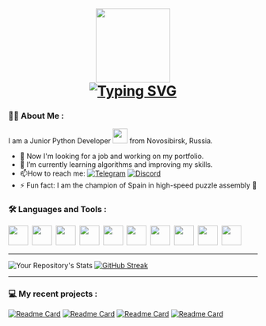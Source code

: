 <h1 align="center"><img height="150" src="https://i.pinimg.com/originals/0c/6b/11/0c6b1149f8f6c2c8855a7720a88404d2.gif"</h1>
<div><a href="https://git.io/typing-svg"><img src="https://readme-typing-svg.demolab.com?font=Permanent+Marker&pause=1000&color=ff6700&background=FFEB4700&center=true&vCenter=true&width=250&lines=Hi+there%2C+I'm+Lina!" alt="Typing SVG" /></a></div>
  
### :woman_technologist: About Me :
  I am a Junior Python Developer <img src="https://media.giphy.com/media/WUlplcMpOCEmTGBtBW/giphy.gif" width="30"> from Novosibirsk, Russia.
- :telescope: Now I'm looking for a job and working on my portfolio.
- 🌱 I’m currently learning algorithms and improving my skills.
- :mailbox:How to reach me: [![Telegram](https://img.shields.io/badge/Telegram-2CA5E0?style=for-the-badge&logo=telegram&logoColor=white)](https://t.me/lintyajka)
  [![Discord](https://img.shields.io/badge/Discord-%235865F2.svg?style=for-the-badge&logo=discord&logoColor=white)](https://discordapp.com/users/229156299667931136/)
- ⚡ Fun fact: I am the champion of Spain in high-speed puzzle assembly 🧩
  
### :hammer_and_wrench: Languages and Tools :
<div>
<img src="https://cdn.jsdelivr.net/gh/devicons/devicon/icons/python/python-original-wordmark.svg" width="40" height="40" />&nbsp;
<img src="https://cdn.jsdelivr.net/gh/devicons/devicon/icons/django/django-plain.svg" width="40" height="40" />&nbsp;
<img src="https://upload.wikimedia.org/wikipedia/commons/thumb/1/1d/PyCharm_Icon.svg/200px-PyCharm_Icon.svg.png" width="40" height="40" />&nbsp;
<img src="https://cdn.jsdelivr.net/gh/devicons/devicon/icons/github/github-original-wordmark.svg" width="40" height="40" />&nbsp;
<img src="https://cdn.jsdelivr.net/gh/devicons/devicon/icons/docker/docker-original-wordmark.svg" width="40" height="40" />&nbsp;
<img src="https://cdn.jsdelivr.net/gh/devicons/devicon/icons/nginx/nginx-original.svg" width="40" height="40" />&nbsp;
<img src="https://cdn.jsdelivr.net/gh/devicons/devicon/icons/sqlite/sqlite-original-wordmark.svg" width="40" height="40" />&nbsp;
<img src="https://cdn.jsdelivr.net/gh/devicons/devicon/icons/postgresql/postgresql-original-wordmark.svg" width="40" height="40" />&nbsp;
<img src="https://cdn.jsdelivr.net/gh/devicons/devicon/icons/jupyter/jupyter-original-wordmark.svg" width="40" height="40" />&nbsp;
<img src="https://cdn.jsdelivr.net/gh/devicons/devicon/icons/pytest/pytest-original-wordmark.svg" width="40" height="40" />&nbsp;
</div>

---
  
![Your Repository's Stats](https://github-readme-stats.vercel.app/api?username=shershlina&show_icons=true&hide_rank=true&bg_color=87CEFA&title_color=FFFFFF&icon_color=ffde2b&text_color=3F1E77)
[![GitHub Streak](https://streak-stats.demolab.com?user=shershlina&date_format=j%20M%5B%20Y%5D&card_width=400&ring=FF6700&currStreakLabel=FF6700&fire=FF6700&sideNums=FF6700)](https://git.io/streak-stats)

---

### :computer: My recent projects :
[![Readme Card](https://github-readme-stats.vercel.app/api/pin/?username=shershlina&repo=foodgram-project-react&title_color=ff6700)](https://github.com/shershlina/foodgram-project-react)
[![Readme Card](https://github-readme-stats.vercel.app/api/pin/?username=shershlina&repo=puzzle_project&title_color=ff6700)](https://github.com/shershlina/puzzle_project)
[![Readme Card](https://github-readme-stats.vercel.app/api/pin/?username=shershlina&repo=homework_bot&title_color=ff6700)](https://github.com/shershlina/homework_bot)
[![Readme Card](https://github-readme-stats.vercel.app/api/pin/?username=shershlina&repo=api_yamdb&title_color=ff6700)](https://github.com/shershlina/api_yamdb)
